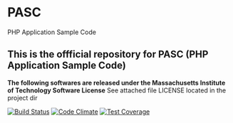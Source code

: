 # PASC
PHP Application Sample Code

## This is the offficial repository for  PASC (PHP Application Sample Code)
**The following softwares are released under the Massachusetts Institute of 
Technology Software License**
See attached file LICENSE located in the project dir

[![Build Status](https://travis-ci.org/ArcanaMagus/PASC.svg?branch=Examples)](https://travis-ci.org/ArcanaMagus/PASC)
[![Code Climate](https://codeclimate.com/github/ArcanaMagus/PASC/badges/gpa.svg)](https://codeclimate.com/github/ArcanaMagus/PASC)
[![Test Coverage](https://codeclimate.com/github/ArcanaMagus/PASC/badges/coverage.svg)](https://codeclimate.com/github/ArcanaMagus/PASC/coverage)

